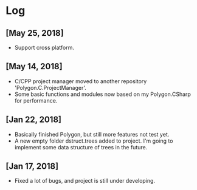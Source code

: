 # Log

## [May 25, 2018]

* Support cross platform.

## [May 14, 2018]

* C/CPP project manager moved to another repository 'Polygon.C.ProjectManager'. 
* Some basic functions and modules now based on my Polygon.CSharp for performance.

## [Jan 22, 2018]  

* Basically finished Polygon, but still more features not test yet.
* A new empty folder dstruct.trees added to project. I'm going to implement some data structure of trees in the future.

## [Jan 17, 2018]  

* Fixed a lot of bugs, and project is still under developing.